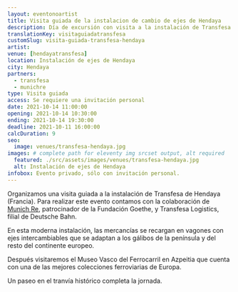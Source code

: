 ```yaml
---
layout: eventonoartist
title: Visita guiada de la instalacion de cambio de ejes de Hendaya
description: Día de excursión con visita a la instalación de Transfesa de Hendaya, visita al Museo Vasco del Ferrocarril en Azpeitia y paseo en el tranvía histórico.
translationKey: visitaguiadatransfesa
customSlug: visita-guiada-transfesa-hendaya
artist:
venue: [hendayatransfesa]
location: Instalación de ejes de Hendaya
city: Hendaya
partners:
  - transfesa
  - munichre
type: Visita guiada
access: Se requiere una invitación personal
date: 2021-10-14 11:00:00
opening: 2021-10-14 10:30:00
ending: 2021-10-14 19:30:00
deadline: 2021-10-11 16:00:00
calcDuration: 9
seo:
  image: venues/transfesa-hendaya.jpg
images: # complete path for eleventy img srcset output, alt required
  featured: ./src/assets/images/venues/transfesa-hendaya.jpg
  alt: Instalación de ejes de Hendaya
infobox: Evento privado, sólo con invitación personal.
---
```


Organizamos una visita guiada a la instalación de Transfesa de Hendaya (Francia). Para realizar este evento contamos con la colaboración de [Munich Re](https://www.fundaciongoethe.org/es/patrocinadores/munichre/), patrocinador de la Fundación Goethe, y Transfesa Logistics, filial de Deutsche Bahn.

En esta moderna instalación, las mercancías se recargan en vagones con ejes intercambiables que se adaptan a los gálibos de la península y del resto del continente europeo.

Después visitaremos el Museo Vasco del Ferrocarril en Azpeitia que cuenta con una de las mejores colecciones ferroviarias de Europa.

Un paseo en el tranvía histórico completa la jornada.
